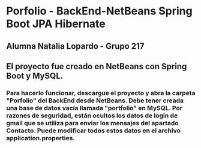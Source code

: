 # Porfolio - BackEnd-NetBeans Spring Boot JPA Hibernate
## Alumna Natalia Lopardo - Grupo 217
## 
## El proyecto fue creado en NetBeans con Spring Boot y MySQL.
### Para hacerlo funcionar, descargue el proyecto y abra la carpeta "Porfolio" del BackEnd desde NetBeans. Debe tener creada una base de datos vacía llamada "portfolio" en MySQL. Por razones de seguridad, están ocultos los datos de login de gmail que se utiliza para enviar los mensajes del apartado Contacto. Puede modificar todos estos datos en el archivo application.properties. 
